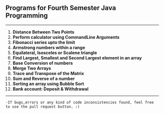 ## Programs for Fourth Semester Java Programming

---
01. **Distance Between Two Points**
02. **Perform calculator using CommandLine Arguments**
03. **Fibonacci series upto the limit**
04. **Armstrong numbers within a range**
05. **Equilateral, Isosceles or Scalene triangle**
06. **Find Largest, Smallest and Second Largest element in an array**
07. **Base Conversion of numbers**
08. **Merge Two Arrays**
09. **Trace and Transpose of the Matrix**
10. **Sum and Reverse of a number**
11. **Sorting an array using Bubble Sort**
12. **Bank account: Deposit & Withdrawal**

---

	-If bugs,errors or any kind of code inconsistencies found, feel free to use the pull request button. :)
